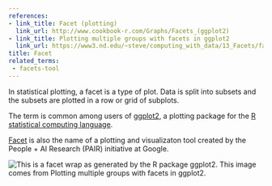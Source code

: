 ```yaml
---
references:
- link_title: Facet (plotting)
  link_url: http://www.cookbook-r.com/Graphs/Facets_(ggplot2)
- link_title: Plotting multiple groups with facets in ggplot2
  link_url: https://www3.nd.edu/~steve/computing_with_data/13_Facets/facets.html
title: Facet
related_terms:
 - facets-tool
---
```


In statistical plotting, a facet is a type of plot. Data
is split into subsets and the subsets are plotted
in a row or grid of subplots.

The term is common among users of [ggplot2](http://ggplot2.org/),
a plotting package for the
[R statistical computing language](https://www.r-project.org/about.html).

[Facet](/terms/facets-tool) is also the name of a plotting and
visualizaton tool created by the People + AI Research (PAIR)
initiative at Google. 

![This is a facet wrap as generated by the R package `ggplot2`. This image comes from [Plotting multiple groups with facets in ggplot2][1].](/images/faceting.png)

[1]: https://www3.nd.edu/~steve/computing_with_data/13_Facets/facets.html